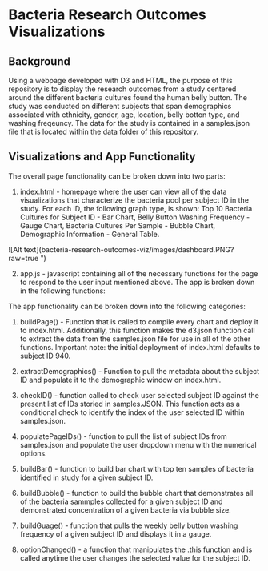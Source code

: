 # Bacteria Research Outcomes Visualizations

## Background 

Using a webpage developed with D3 and HTML, the purpose of this repository is to display the research outcomes from a study centered around the different bacteria cultures found the human belly button. The study was conducted on different subjects that span demographics associated with ethnicity, gender, age, location, belly botton type, and washing freqeuncy. The data for the study is contained in a samples.json file that is located within the data folder of this repository. 


## Visualizations and App Functionality
The overall page functionality can be broken down into two parts: 

1. index.html - homepage where the user can view all of the data visualizations that characterize the bacteria pool per subject ID in the study. For each ID, the following graph type, is shown: Top 10 Bacteria Cultures for Subject ID - Bar Chart, Belly Button Washing Frequency - Gauge Chart, Bacteria Cultures Per Sample - Bubble Chart, Demographic Information - General Table.

![Alt text](bacteria-research-outcomes-viz/images/dashboard.PNG?raw=true ")

2. app.js - javascript containing all of the necessary functions for the page to respond to the user input mentioned above. The app is broken down in the following functions:

The app functionality can be broken down into the following categories: 

1. buildPage() - Function that is called to compile every chart and deploy it to index.html. Additionally, this function makes the d3.json function call to extract the data from the samples.json file for use in all of the other functions. Important note: the initial deployment of index.html defaults to subject ID 940. 

2. extractDemographics() - Function to pull the metadata about the subject ID and populate it to the demographic window on index.html. 

3. checkID() - function called to check user selected subject ID against the present list of IDs storied in samples.JSON. This function acts as a conditional check to identify the index of the user selected ID within samples.json. 

4. populatePageIDs() - function to pull the list of subject IDs from samples.json and populate the user dropdown menu with the numerical options. 

5. buildBar() - function to build bar chart with top ten samples of bacteria identified in study for a given subject ID.

6. buildBubble() - function to build the bubble chart that demonstrates all of the bacteria sammples collected for a given subject ID and demonstrated concentration of a given bacteria via bubble size. 

7. buildGuage() - function that pulls the weekly belly button washing frequency of a given subject ID and displays it in a gauge. 

8. optionChanged() - a function that manipulates the .this function and is called anytime the user changes the selected value for the subject ID. 
